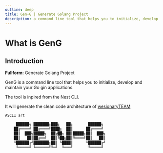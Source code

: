 ```yaml
---
outline: deep
title: Gen-G | Generate Golang Project
description: a command line tool that helps you to initialize, develop and maintain your Go gin applications
---
```


# What is GenG

## Introduction

**Fullform:** Generate Golang Project

GenG is a command line tool that helps you to initialize, develop and maintain your Go gin applications.

The tool is inpired from the Nest CLI.

It will generate the clean code architecture of [wesionaryTEAM](https://github.com/wesionaryTEAM/go_clean_architecture)


```bash
ASCII art

	 ██████╗ ███████╗███╗   ██╗       ██████╗ 
	██╔════╝ ██╔════╝████╗  ██║      ██╔════╝ 
	██║  ███╗█████╗  ██╔██╗ ██║█████╗██║  ███╗
	██║   ██║██╔══╝  ██║╚██╗██║╚════╝██║   ██║
	╚██████╔╝███████╗██║ ╚████║      ╚██████╔╝
	 ╚═════╝ ╚══════╝╚═╝  ╚═══╝       ╚═════╝ 

```
